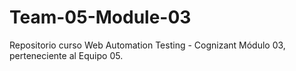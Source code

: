 # Team-05-Module-03
Repositorio curso Web Automation Testing - Cognizant Módulo 03, perteneciente al Equipo 05.
